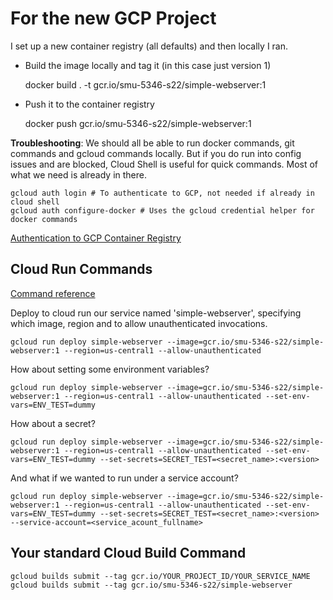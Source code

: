 # For the new GCP Project
I set up a new container registry (all defaults) and then locally I ran.

 - Build the image locally and tag it (in this case just version 1)

    docker build . -t gcr.io/smu-5346-s22/simple-webserver:1

 - Push it to the container registry
 
    docker push gcr.io/smu-5346-s22/simple-webserver:1

**Troubleshooting**:
We should all be able to run docker commands, git commands and gcloud commands locally. But if you do run into config issues and are blocked, Cloud Shell is useful for quick commands. Most of what we need is already in there.

    gcloud auth login # To authenticate to GCP, not needed if already in cloud shell
    gcloud auth configure-docker # Uses the gcloud credential helper for docker commands

[Authentication to GCP Container Registry](https://cloud.google.com/container-registry/docs/advanced-authentication)

## Cloud Run Commands

[Command reference](https://cloud.google.com/sdk/gcloud/reference/run/deploy)

Deploy to cloud run our service named 'simple-webserver', specifying which image, region and to allow unauthenticated invocations.

    gcloud run deploy simple-webserver --image=gcr.io/smu-5346-s22/simple-webserver:1 --region=us-central1 --allow-unauthenticated 

How about setting some environment variables?

    gcloud run deploy simple-webserver --image=gcr.io/smu-5346-s22/simple-webserver:1 --region=us-central1 --allow-unauthenticated --set-env-vars=ENV_TEST=dummy

How about a secret?

    gcloud run deploy simple-webserver --image=gcr.io/smu-5346-s22/simple-webserver:1 --region=us-central1 --allow-unauthenticated --set-env-vars=ENV_TEST=dummy --set-secrets=SECRET_TEST=<secret_name>:<version>

And what if we wanted to run under a service account?

    gcloud run deploy simple-webserver --image=gcr.io/smu-5346-s22/simple-webserver:1 --region=us-central1 --allow-unauthenticated --set-env-vars=ENV_TEST=dummy --set-secrets=SECRET_TEST=<secret_name>:<version> --service-account=<service_acount_fullname>

## Your standard Cloud Build Command

    gcloud builds submit --tag gcr.io/YOUR_PROJECT_ID/YOUR_SERVICE_NAME
    gcloud builds submit --tag gcr.io/smu-5346-s22/simple-webserver


